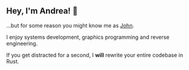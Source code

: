 ## Hey, I'm Andrea! 👋

...but for some reason you might know me as [John](https://twitch.tv/johndisandonato).

I enjoy systems development, graphics programming and reverse engineering.

If you get distracted for a second, I **will** rewrite your entire codebase in Rust.

<!--
**veeenu/veeenu** is a ✨ _special_ ✨ repository because its `README.md` (this file) appears on your GitHub profile.

Here are some ideas to get you started:

- 🔭 I’m currently working on ...
- 🌱 I’m currently learning ...
- 👯 I’m looking to collaborate on ...
- 🤔 I’m looking for help with ...
- 💬 Ask me about ...
- 📫 How to reach me: ...
- 😄 Pronouns: ...
- ⚡ Fun fact: ...
-->
